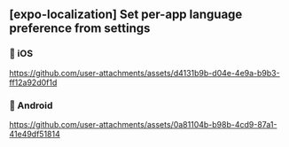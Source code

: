 ## [expo-localization] Set per-app language preference from settings

### 🍎 iOS
https://github.com/user-attachments/assets/d4131b9b-d04e-4e9a-b9b3-ff12a92d0f1d

### 🤖 Android
https://github.com/user-attachments/assets/0a81104b-b98b-4cd9-87a1-41e49df51814

